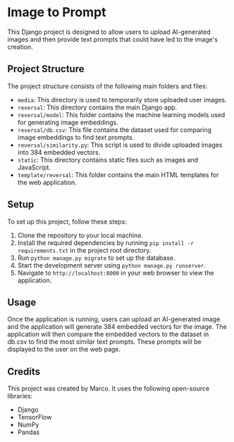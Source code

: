 # Image to Prompt

This Django project is designed to allow users to upload AI-generated images and then provide text prompts that could have led to the image's creation.

## Project Structure

The project structure consists of the following main folders and files:

- `media`: This directory is used to temporarily store uploaded user images.
- `reversal`: This directory contains the main Django app.
- `reversal/model`: This folder contains the machine learning models used for generating image embeddings.
- `reversal/db.csv`: This file contains the dataset used for comparing image embeddings to find text prompts.
- `reversal/similarity.py`: This script is used to divide uploaded images into 384 embedded vectors.
- `static`: This directory contains static files such as images and JavaScript.
- `template/reversal`: This folder contains the main HTML templates for the web application.

## Setup

To set up this project, follow these steps:

1. Clone the repository to your local machine.
2. Install the required dependencies by running `pip install -r requirements.txt` in the project root directory.
3. Run `python manage.py migrate` to set up the database.
4. Start the development server using `python manage.py runserver`.
5. Navigate to `http://localhost:8000` in your web browser to view the application.

## Usage

Once the application is running, users can upload an AI-generated image and the application will generate 384 embedded vectors for the image. The application will then compare the embedded vectors to the dataset in db.csv to find the most similar text prompts. These prompts will be displayed to the user on the web page.

## Credits

This project was created by Marco. It uses the following open-source libraries:

- Django
- TensorFlow
- NumPy
- Pandas